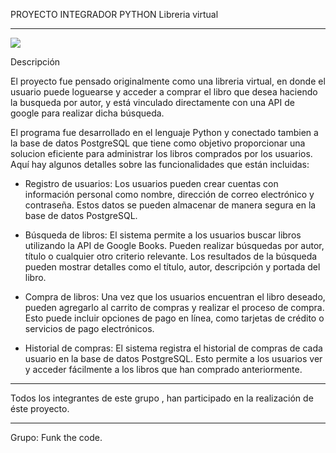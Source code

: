 PROYECTO INTEGRADOR PYTHON
Libreria virtual 

------------
![](https://media3.giphy.com/media/v1.Y2lkPTc5MGI3NjExMml1eTh6ZGRvMjhzbmUxZWJpNXp2YXBnY2Fqb2dlbWRxOWdiYnpkMyZlcD12MV9pbnRlcm5hbF9naWZfYnlfaWQmY3Q9Zw/PI3QGKFN6XZUCMMqJm/giphy.gif)


Descripción

El proyecto fue pensado originalmente como una libreria virtual, en donde el usuario puede loguearse y acceder a comprar el libro que desea haciendo la busqueda por autor, y está vinculado directamente con una API de google para realizar dicha búsqueda.

El programa fue desarrollado en el lenguaje Python y conectado tambien a la base de datos PostgreSQL que tiene como objetivo proporcionar una solucion eficiente para administrar los libros comprados por los usuarios. Aquí hay algunos detalles sobre las funcionalidades que están incluidas:

- Registro de usuarios: Los usuarios pueden crear cuentas con información personal como nombre, dirección de correo electrónico y contraseña. Estos datos se pueden almacenar de manera segura en la base de datos PostgreSQL.

- Búsqueda de libros: El sistema permite a los usuarios buscar libros utilizando la API de Google Books. Pueden realizar búsquedas por autor, título o cualquier otro criterio relevante. Los resultados de la búsqueda pueden mostrar detalles como el título, autor, descripción y portada del libro.

- Compra de libros: Una vez que los usuarios encuentran el libro deseado, pueden agregarlo al carrito de compras y realizar el proceso de compra. Esto puede incluir opciones de pago en línea, como tarjetas de crédito o servicios de pago electrónicos.

- Historial de compras: El sistema registra el historial de compras de cada usuario en la base de datos PostgreSQL. Esto permite a los usuarios ver y acceder fácilmente a los libros que han comprado anteriormente.

------------


Todos los integrantes de este grupo , han participado en la realización de éste proyecto.

------------
Grupo: Funk the code.

